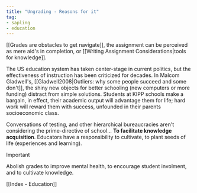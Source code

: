 ```yaml
---
title: "Ungrading - Reasons for it"
tag: 
- sapling
- education
---
```


[[Grades  are obstacles to get navigate]], the assignment can be perceived as mere aid's in completion, or [[Writing Assignment Considerations|tools for knowledge]]. 

The US education system has taken center-stage in current politics, but the effectiveness of instruction has been criticized for decades. In Malcom Gladwell's, [[Gladwell2008|Outliers: why some people succeed and some don't]], the shiny new objects for better schooling (new computers or more funding) distract from simple solutions. Students at KIPP schools make a bargain, in effect, their academic output will advantage them for life; hard work will reward them with success, unfounded in their parents socioeconomic class. 

Conversations of testing, and other hierarchical bureaucracies aren't considering the prime-directive of school... **To facilitate knowledge acquisition**. Educators have a responsibility to cultivate, to plant seeds of life (experiences and learning). 

> [!important]
> 
> Abolish grades to improve mental health, to encourage student involment, and to cultivate knowledge.

[[Index - Education]]
